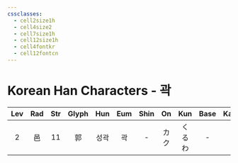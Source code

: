 ```yaml
---
cssclasses:
  - cell2size1h
  - cell4size2
  - cell7size1h
  - cell12size1h
  - cell4fontkr
  - cell12fontcn
---
```


# Korean Han Characters - 곽

| Lev | Rad | Str | Glyph | Hun | Eum | Shin | On  | Kun | Base | Kana | Simp | Man |  Can  | Viet |
| :-: | :-: | :-: | :---: | :-: | :-: | :--: | :-: | :-: | :--: | :--: | :--: | :-: | :---: | :--: |
|  2  |  邑  | 11  |   郭   | 성곽  |  곽  |  -   | カク  | くるわ |  -   |  -   |  -   | guō | gwok3 |      |
